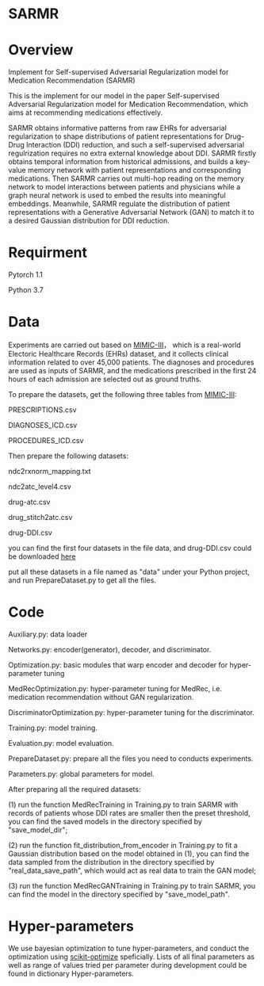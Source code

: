 # SARMR

# Overview
Implement for Self-supervised Adversarial Regularization model for Medication Recommendation (SARMR)

This is the implement for our model in the paper Self-supervised Adversarial Regularization model for Medication Recommendation, which aims at recommending medications effectively. 

SARMR obtains informative patterns from raw EHRs for adversarial regularization to shape distributions of patient representations for Drug-Drug Interaction (DDI) reduction, and such a self-supervised adversarial regulrization requires no extra external knowledge about DDI. SARMR firstly obtains temporal information from historical admissions, and builds a key-value memory network with patient representations and corresponding medications. Then SARMR carries out multi-hop reading on the memory network to model interactions between patients and physicians while a graph neural network is used to embed the results into meaningful embeddings. Meanwhile, SARMR regulate the distribution of patient representations with a Generative Adversarial Network (GAN) to match it to a desired Gaussian distribution for DDI reduction.

# Requirment
Pytorch 1.1

Python 3.7

# Data

Experiments are carried out based on [MIMIC-III](https://mimic.physionet.org)， which is a real-world Electoric Healthcare Records (EHRs) dataset, and it collects clinical information related to over 45,000 patients. The diagnoses and procedures are used as inputs of SARMR, and the medications prescribed in the first 24 hours of each admission are selected out as ground truths.

To prepare the datasets, get the following three tables from [MIMIC-III](https://mimic.physionet.org):

PRESCRIPTIONS.csv

DIAGNOSES_ICD.csv

PROCEDURES_ICD.csv

Then prepare the following datasets:

ndc2rxnorm_mapping.txt

ndc2atc_level4.csv

drug-atc.csv

drug_stitch2atc.csv

drug-DDI.csv

you can find the first four datasets in the file data, and drug-DDI.csv could be downloaded [here](https://www.dropbox.com/s/8os4pd2zmp2jemd/drug-DDI.csv?dl=0)

put all these datasets in a file named as "data" under your Python project, and run PrepareDataset.py to get all the files.

# Code

Auxiliary.py: data loader

Networks.py: encoder(generator), decoder, and discriminator.

Optimization.py: basic modules that warp encoder and decoder for hyper-parameter tuning

MedRecOptimization.py: hyper-parameter tuning for MedRec, i.e. medication recommendation without GAN regularization.

DiscriminatorOptimization.py: hyper-parameter tuning for the discriminator.

Training.py: model training.

Evaluation.py: model evaluation.

PrepareDataset.py: prepare all the files you need to conducts experiments.

Parameters.py: global parameters for model.

After preparing all the required datasets:

(1) run the function MedRecTraining in Training.py to train SARMR with records of patients whose DDI rates are smaller then the preset threshold, you can find the saved models in the directory specified by "save_model_dir";

(2) run the function fit_distribution_from_encoder in Training.py to fit a Gaussian distribution based on the model obtained in (1), you can find the data sampled from the distribution in the directory specified by "real_data_save_path", which would act as real data to train the GAN model;

(3) run the function MedRecGANTraining in Training.py to train SARMR, you can find the model in the directory specified by "save_model_path".

# Hyper-parameters
We use bayesian optimization to tune hyper-parameters, and conduct the optimization using [scikit-optimize](https://github.com/scikit-optimize/scikit-optimize) speficially. Lists of all final parameters as well as range of values tried per parameter during development could be found in dictionary Hyper-parameters.


